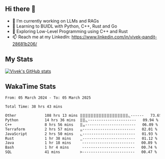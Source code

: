 ## Hi there 👋

- 🔭 I’m currently working on LLMs and RAGs
- 🌱 Learning to BUIDL with Python, C++, Rust and Go 
- 🤔 Exploring Low-Level Programming using C++ and Rust 
- 📫 Reach me at my LinkedIn: https://www.linkedin.com/in/vivek-pandit-28681b206/

## My Stats
[![Vivek's GitHub stats](https://github-readme-stats.vercel.app/api?username=ipanditi&show_icons=true&theme=dark)](https://ipanditi.github.io/)

## WakaTime Stats
<!--START_SECTION:waka-->

```txt
From: 05 March 2024 - To: 05 March 2025

Total Time: 38 hrs 43 mins

Other             108 hrs 13 mins ⣿⣿⣿⣿⣿⣿⣿⣿⣿⣿⣿⣿⣿⣿⣿⣿⣿⣿⣄------   73.65 %
Python            14 hrs 36 mins  ⣿⣿⣄----------------------   09.94 %
C++               8 hrs 56 mins   ⣿⣤-----------------------   06.09 %
Terraform         2 hrs 57 mins   ⣤------------------------   02.01 %
JavaScript        2 hrs 50 mins   ⣄------------------------   01.93 %
Rust              1 hr 38 mins    ⣀------------------------   01.12 %
Java              1 hr 18 mins     ------------------------   00.89 %
Bash              1 hr 4 mins      ------------------------   00.74 %
SQL               41 mins         >------------------------   00.47 %
```

<!--END_SECTION:waka-->


